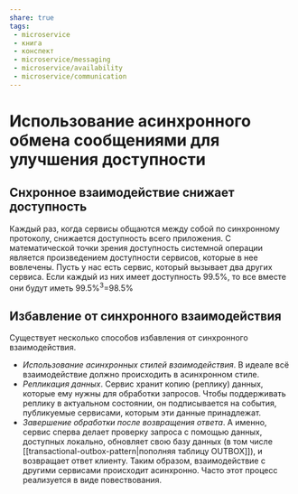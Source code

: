 ```yaml
---
share: true
tags:
 - microservice
 - книга
 - конспект
 - microservice/messaging
 - microservice/availability
 - microservice/communication
---
```

# Использование асинхронного обмена сообщениями для улучшения доступности
## Снхронное взаимодействие снижает доступность
Каждый раз, когда сервисы общаются между собой по синхронному протоколу, снижается доступность всего приложения. С математической точки зрения доступность системной операции является произведением доступности сервисов, которые в нее вовлечены.
Пусть у нас есть сервис, который вызывает два других сервиса. Если каждый из них имеет доступность 99.5%, то все вместе они будут иметь 99.5%<sup>3</sup>=98.5%
## Избавление от синхронного взаимодействия
Существует несколько способов избавления от синхронного взаимодействия.
 - *Использование асинхронных стилей взаимодействия*. В идеале всё взаимодействие должно происходить в асинхронном стиле.
 - *Репликация данных*. Сервис хранит копию (реплику) данных, которые ему нужны для обработки запросов. Чтобы поддерживать реплику в актуальном состоянии, он подписывается на события, публикуемые сервисами, которым эти данные принадлежат.
 - *Завершение обработки после возвращения ответа*. А именно, сервис сперва делает проверку запроса с помощью данных, доступных локально, обновляет свою базу данных (в том числе [[transactional-outbox-pattern|пополняя таблицу OUTBOX]]), и возвращает ответ клиенту. Таким образом, взаимодействие с другими сервисами происходит асинхронно. Часто этот процесс реализуется в виде повествования.
